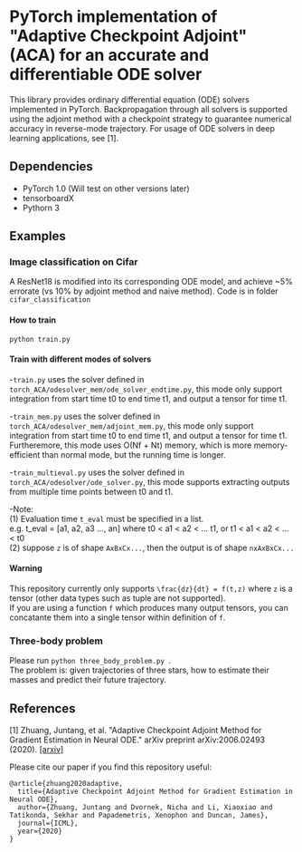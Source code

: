 # PyTorch implementation of "Adaptive Checkpoint Adjoint" (ACA) for an accurate and differentiable ODE solver
This library provides ordinary differential equation (ODE) solvers implemented in PyTorch. Backpropagation through all solvers is supported using the adjoint method with a checkpoint strategy to guarantee numerical accuracy in reverse-mode trajectory. For usage of ODE solvers in deep learning applications, see [1].

## Dependencies
- PyTorch 1.0 (Will test on other versions later)
- tensorboardX
- Pythorn 3

## Examples
### Image classification on Cifar
A ResNet18 is modified into its corresponding ODE model, and achieve ~5% errorate (vs 10% by adjoint method and naive method).
Code is in folder ```cifar_classification```
#### How to train
```
python train.py
```
#### Train with different modes of solvers
-```train.py``` uses the solver defined in ```torch_ACA/odesolver_mem/ode_solver_endtime.py```, this mode only support integration from start time t0 to end time t1, and output a tensor for time t1.

-```train_mem.py``` uses the solver defined in ```torch_ACA/odesolver_mem/adjoint_mem.py```, this mode only support integration from start time t0 to end time t1, and output a tensor for time t1. Furtheremore, this mode uses O(Nf + Nt) memory, which is more memory-efficient than normal mode, but the running time is longer.

-```train_multieval.py``` uses the solver defined in ```torch_ACA/odesolver/ode_solver.py```, this mode supports extracting outputs from multiple time points between t0 and t1. 

-Note: <br/>
(1) Evaluation time ```t_eval``` must be specified in a list. <br/>
    e.g.  t_eval = [a1, a2, a3 ..., an]  where t0 < a1 < a2 < ... t1, or t1 < a1 < a2 < ... < t0 <br/>
(2) suppose ```z``` is of shape ```AxBxCx...```, then the output is of shape ```nxAxBxCx...``` <br/>

#### Warning
This repository currently only supports ``` \frac{dz}{dt} = f(t,z) ``` where ```z``` is a tensor (other data types such as tuple are not supported). <br/>
If you are using a function ```f``` which produces many output tensors, you can concatante them into a single tensor within definition of ```f```.

### Three-body problem
Please run ```python three_body_problem.py ```. <br/>
The problem is: given trajectories of three stars, how to estimate their masses and predict their future trajectory.


## References
[1] Zhuang, Juntang, et al. "Adaptive Checkpoint Adjoint Method for Gradient Estimation in Neural ODE." arXiv preprint arXiv:2006.02493 (2020). [[arxiv]](https://arxiv.org/abs/2006.02493) <br/>

Please cite our paper if you find this repository useful:
```
@article{zhuang2020adaptive,
  title={Adaptive Checkpoint Adjoint Method for Gradient Estimation in Neural ODE},
  author={Zhuang, Juntang and Dvornek, Nicha and Li, Xiaoxiao and Tatikonda, Sekhar and Papademetris, Xenophon and Duncan, James},
  journal={ICML},
  year={2020}
}
```
